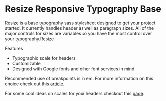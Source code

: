 # Resize Responsive Typography Base

Resize is a base typography sass stylesheet designed to get your project started. It currently handles header as well as paragraph sizes.  All of the major controls for sizes are variables so you have the most control over your typography.Resize

Features

  * Typographic scale for headers
  * Customizable
  * Designed with Google fonts and other font services in mind
  
Recommended use of breakpoints is in em. For more information on this choice check out this [article](https://zellwk.com/blog/media-query-units/).

For some cool ideas on scales for your headers checkout this [page](http://type-scale.com/).